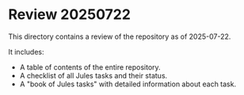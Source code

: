 # Review 20250722

This directory contains a review of the repository as of 2025-07-22.

It includes:

- A table of contents of the entire repository.
- A checklist of all Jules tasks and their status.
- A "book of Jules tasks" with detailed information about each task.

